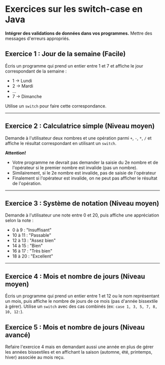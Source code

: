 # Exercices sur les switch-case en Java

**Intégrer des validations de données dans vos programmes.** Mettre des messages d'erreurs appropriés.

## Exercice 1 : Jour de la semaine (Facile)

Écris un programme qui prend un entier entre 1 et 7 et affiche le jour correspondant de la semaine :

- 1 → Lundi
- 2 → Mardi
- ...
- 7 → Dimanche

Utilise un `switch` pour faire cette correspondance.

---

## Exercice 2 : Calculatrice simple (Niveau moyen)

Demande à l'utilisateur deux nombres et une opération parmi `+`, `-`, `*`, `/` et affiche le résultat correspondant en utilisant un `switch`.

**Attention!**

- Votre programme ne devrait pas demander la saisie du 2e nombre et de l'opérateur si le premier nombre est invalide (pas un nombre).
- Similairement, si le 2e nombre est invalide, pas de saisie de l'opérateur
- Finalement si l'opérateur est invalide, on ne peut pas afficher le résultat de l'opération.

---

## Exercice 3 : Système de notation (Niveau moyen)

Demande à l'utilisateur une note entre 0 et 20, puis affiche une appréciation selon la note :

- 0 à 9 : "Insuffisant"
- 10 à 11 : "Passable"
- 12 à 13 : "Assez bien"
- 14 à 15 : "Bien"
- 16 à 17 : "Très bien"
- 18 à 20 : "Excellent"

---

## Exercice 4 : Mois et nombre de jours (Niveau moyen)

Écris un programme qui prend un entier entre 1 et 12 ou le nom représentant un mois, puis affiche le nombre de jours de ce mois (pas d'année bissextile à gérer). Utilise un `switch` avec des cas combinés (ex: `case 1, 3, 5, 7, 8, 10, 12:`).

## Exercice 5 : Mois et nombre de jours (Niveau avancé)

Refaire l'exercice 4 mais en demandant aussi une année en plus de gérer les années bissextiles et en affichant la saison (automne, été, printemps, hiver) associée au mois reçu.
